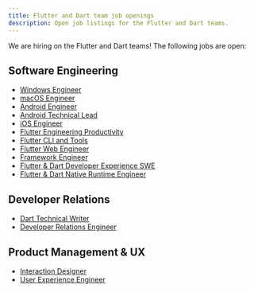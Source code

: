 ```yaml
---
title: Flutter and Dart team job openings
description: Open job listings for the Flutter and Dart teams.
---
```


We are hiring on the Flutter and Dart teams!
The following jobs are open:

## Software Engineering

* [Windows Engineer]({{site.url}}/jobs/windows)
* [macOS Engineer]({{site.url}}/jobs/macos)
* [Android Engineer]({{site.url}}/jobs/android)
* [Android Technical Lead]({{site.url}}/jobs/android_tl)
* [iOS Engineer]({{site.url}}/jobs/ios)
* [Flutter Engineering Productivity]({{site.url}}/jobs/infrastructure)
* [Flutter CLI and Tools]({{site.url}}/jobs/tools)
* [Flutter Web Engineer]({{site.url}}/jobs/engine_web)
* [Framework Engineer]({{site.url}}/jobs/framework)
* [Flutter & Dart Developer Experience SWE]({{site.url}}/jobs/devexp)
* [Flutter & Dart Native Runtime Engineer]({{site.url}}/jobs/native_runtime)

## Developer Relations

* [Dart Technical Writer]({{site.url}}/jobs/writer)
* [Developer Relations Engineer]({{site.url}}/jobs/dre)

## Product Management & UX

* [Interaction Designer]({{site.url}}/jobs/ixd)
* [User Experience Engineer]({{site.url}}/jobs/uxe)

